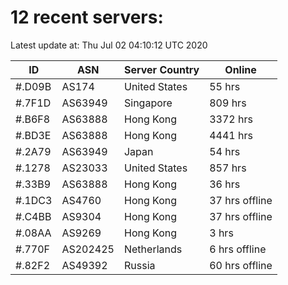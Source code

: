 # 12 recent servers:

Latest update at: Thu Jul 02 04:10:12 UTC 2020

| ID | ASN | Server Country | Online |
| -- | --- | -------------- | ------ |
| #.D09B | AS174 | United States | 55 hrs |
| #.7F1D | AS63949 | Singapore | 809 hrs |
| #.B6F8 | AS63888 | Hong Kong | 3372 hrs |
| #.BD3E | AS63888 | Hong Kong | 4441 hrs |
| #.2A79 | AS63949 | Japan | 54 hrs |
| #.1278 | AS23033 | United States | 857 hrs |
| #.33B9 | AS63888 | Hong Kong | 36 hrs |
| #.1DC3 | AS4760 | Hong Kong | 37 hrs offline |
| #.C4BB | AS9304 | Hong Kong | 37 hrs offline |
| #.08AA | AS9269 | Hong Kong | 3 hrs |
| #.770F | AS202425 | Netherlands | 6 hrs offline |
| #.82F2 | AS49392 | Russia | 60 hrs offline |

